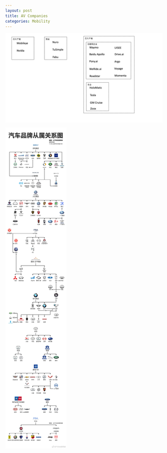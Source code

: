 ```yaml
---
layout: post
title: AV Companies
categories: Mobility
---
```


![](/img/2019-03-25-AV_Companies.png)

![](/img/2019-03-20-car-brand.jpg)